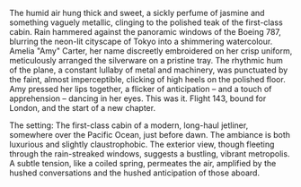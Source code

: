 The humid air hung thick and sweet, a sickly perfume of jasmine and something vaguely metallic, clinging to the polished teak of the first-class cabin.  Rain hammered against the panoramic windows of the Boeing 787, blurring the neon-lit cityscape of Tokyo into a shimmering watercolour.  Amelia "Amy"  Carter, her name discreetly embroidered on her crisp uniform, meticulously arranged the silverware on a pristine tray.  The rhythmic hum of the plane, a constant lullaby of metal and machinery, was punctuated by the faint, almost imperceptible, clicking of high heels on the polished floor.  Amy pressed her lips together, a flicker of anticipation – and a touch of apprehension – dancing in her eyes.  This was it.  Flight 143, bound for London, and the start of a new chapter.

The setting:  The first-class cabin of a modern, long-haul jetliner, somewhere over the Pacific Ocean, just before dawn.  The ambiance is both luxurious and slightly claustrophobic. The exterior view, though fleeting through the rain-streaked windows, suggests a bustling, vibrant metropolis.  A subtle tension, like a coiled spring, permeates the air, amplified by the hushed conversations and the hushed anticipation of those aboard.
